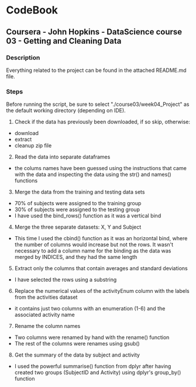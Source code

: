 # CodeBook
## Coursera - John Hopkins - DataScience course 03 - Getting and Cleaning Data

### Description
Everything related to the project can be found in the attached README.md file.

### Steps


Before running the script, be sure to select "./course03/week04_Project" as 
the default working directory (depending on IDE).


1. Check if the data has previously been downloaded, if so skip, otherwise:
  - download
  - extract
  - cleanup zip file
2. Read the data into separate dataframes
  - the colums names have been guessed using the instructions that came with the
    data and inspecting the data using the str() and names() functions
3. Merge the data from the training and testing data sets
  - 70% of subjects were assigned to the training group
  - 30% of subjects were assigned to the testing group
  - I have used the bind_rows() function as it was a vertical bind
4. Merge the three separate datasets: X, Y and Subject
  - This time I used the cbind() function as it was an horizontal bind, where
    the number of columns would increase but not the rows.
    It wasn't necessary to add a column name for the binding as the data was
    merged by INDICES, and they had the same length
5. Extract only the columns that contain averages and standard deviations
  - I have selected the rows using a substring 
6. Replace the numerical values of the activityEnum column with the labels from 
  the activities dataset
  - it contains just two columns with an enumeration (1-6) and the associated 
  activity name
7. Rename the column names
  - Two columns were renamed by hand with the rename() function
  - The rest of the columns were renames using gsub() 
8. Get the summary of the data by subject and activity
  - I used the powerful summarise() function from dplyr after having created 
    two groups (SubjectID and Activity) using dplyr's group_by() function